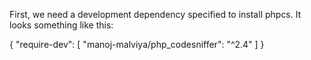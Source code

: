 First, we need a development dependency specified to install phpcs. It looks something like this:

   {
       "require-dev": [
       "manoj-malviya/php_codesniffer": "^2.4"
       ]
   }